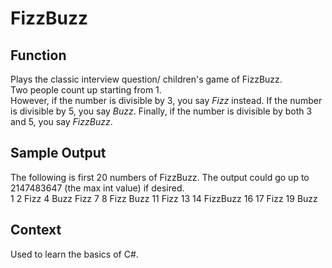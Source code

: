 # FizzBuzz

## Function
Plays the classic interview question/ children's game of FizzBuzz.<br>
Two people count up starting from 1.<br>
However, if the number is divisible by 3, you say *Fizz* instead. If the number is divisible by 5, you say *Buzz*.
Finally, if the number is divisible by both 3 and 5, you say *FizzBuzz*. <br>

## Sample Output
The following is first 20 numbers of FizzBuzz. The output could go up to 2147483647 (the max int value) if desired. <br>
1 2 Fizz 4 Buzz Fizz 7 8 Fizz Buzz 11 Fizz 13 14 FizzBuzz 16 17 Fizz 19 Buzz

## Context
Used to learn the basics of C#.

